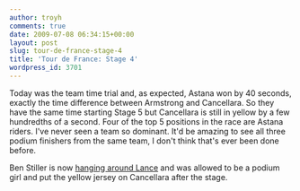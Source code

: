 ```yaml
---
author: troyh
comments: true
date: 2009-07-08 06:34:15+00:00
layout: post
slug: tour-de-france-stage-4
title: 'Tour de France: Stage 4'
wordpress_id: 3701
---
```


Today was the team time trial and, as expected, Astana won by 40 seconds, exactly the time difference between Armstrong and Cancellara. So they have the same time starting Stage 5 but Cancellara is still in yellow by a few hundredths of a second. Four of the top 5 positions in the race are Astana riders. I've never seen a team so dominant. It'd be amazing to see all three podium finishers from the same team, I don't think that's ever been done before.

Ben Stiller is now [hanging around Lance](http://community.livejournal.com/ohnotheydidnt/36958130.html) and was allowed to be a podium girl and put the yellow jersey on Cancellara after the stage.
